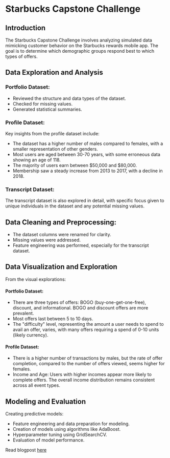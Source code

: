 # Starbucks Capstone Challenge

## Introduction
The Starbucks Capstone Challenge involves analyzing simulated data mimicking customer behavior on the Starbucks rewards mobile app. The goal is to determine which demographic groups respond best to which types of offers.

## Data Exploration and Analysis
### Portfolio Dataset:
- Reviewed the structure and data types of the dataset.
- Checked for missing values.
- Generated statistical summaries.

### Profile Dataset:
Key insights from the profile dataset include:
- The dataset has a higher number of males compared to females, with a smaller representation of other genders.
- Most users are aged between 30-70 years, with some erroneous data showing an age of 118.
- The majority of users earn between $50,000 and $80,000.
- Membership saw a steady increase from 2013 to 2017, with a decline in 2018.

### Transcript Dataset:
The transcript dataset is also explored in detail, with specific focus given to unique individuals in the dataset and any potential missing values.

## Data Cleaning and Preprocessing:
- The dataset columns were renamed for clarity.
- Missing values were addressed.
- Feature engineering was performed, especially for the transcript dataset.

## Data Visualization and Exploration
From the visual explorations:

#### Portfolio Dataset:
- There are three types of offers: BOGO (buy-one-get-one-free), discount, and informational. BOGO and discount offers are more prevalent.
- Most offers last between 5 to 10 days.
- The "difficulty" level, representing the amount a user needs to spend to avail an offer, varies, with many offers requiring a spend of 0-10 units (likely currency).

#### Profile Dataset:
- There is a higher number of transactions by males, but the rate of offer completion, compared to the number of offers viewed, seems higher for females.
- Income and Age:
Users with higher incomes appear more likely to complete offers.
The overall income distribution remains consistent across all event types.

## Modeling and Evaluation
Creating predictive models:
- Feature engineering and data preparation for modeling.
- Creation of models using algorithms like AdaBoost.
- Hyperparameter tuning using GridSearchCV.
- Evaluation of model performance.

Read blogpost [here](https://medium.com/@ifyobi21/an-analysis-of-the-starbucks-mobile-app-rewards-f36f95b0707e)
